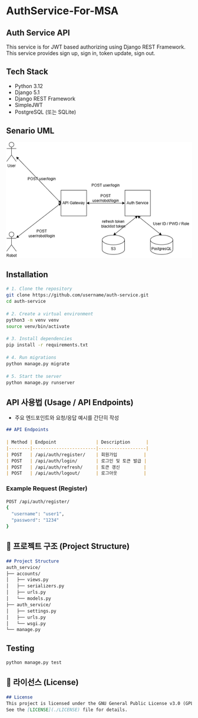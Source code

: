 # AuthService-For-MSA

## Auth Service API
This service is for JWT based authorizing using Django REST Framework.
This service provides sign up, sign in, token update, sign out.

## Tech Stack
- Python 3.12
- Django 5.1
- Django REST Framework
- SimpleJWT
- PostgreSQL (또는 SQLite)

## Senario UML
![Login UML](Flow_login.drawio.png)


## Installation

```bash
# 1. Clone the repository
git clone https://github.com/username/auth-service.git
cd auth-service

# 2. Create a virtual environment
python3 -m venv venv
source venv/bin/activate

# 3. Install dependencies
pip install -r requirements.txt

# 4. Run migrations
python manage.py migrate

# 5. Start the server
python manage.py runserver
```

##  API 사용법 (Usage / API Endpoints)
- 주요 엔드포인트와 요청/응답 예시를 간단히 작성  

```markdown
## API Endpoints

| Method | Endpoint               | Description      |
|--------|------------------------|------------------|
| POST   | /api/auth/register/    | 회원가입          |
| POST   | /api/auth/login/       | 로그인 및 토큰 발급 |
| POST   | /api/auth/refresh/     | 토큰 갱신         |
| POST   | /api/auth/logout/      | 로그아웃          |
```

### Example Request (Register)

```bash
POST /api/auth/register/
{
  "username": "user1",
  "password": "1234"
}
```


## 🧩 프로젝트 구조 (Project Structure)

```markdown
## Project Structure
auth_service/
├── accounts/
│   ├── views.py
│   ├── serializers.py
│   ├── urls.py
│   └── models.py
├── auth_service/
│   ├── settings.py
│   ├── urls.py
│   └── wsgi.py
└── manage.py

```

## Testing

```bash
python manage.py test


```

## 📜 라이선스 (License)

```markdown
## License
This project is licensed under the GNU General Public License v3.0 (GPLv3).
See the [LICENSE](./LICENSE) file for details.

```